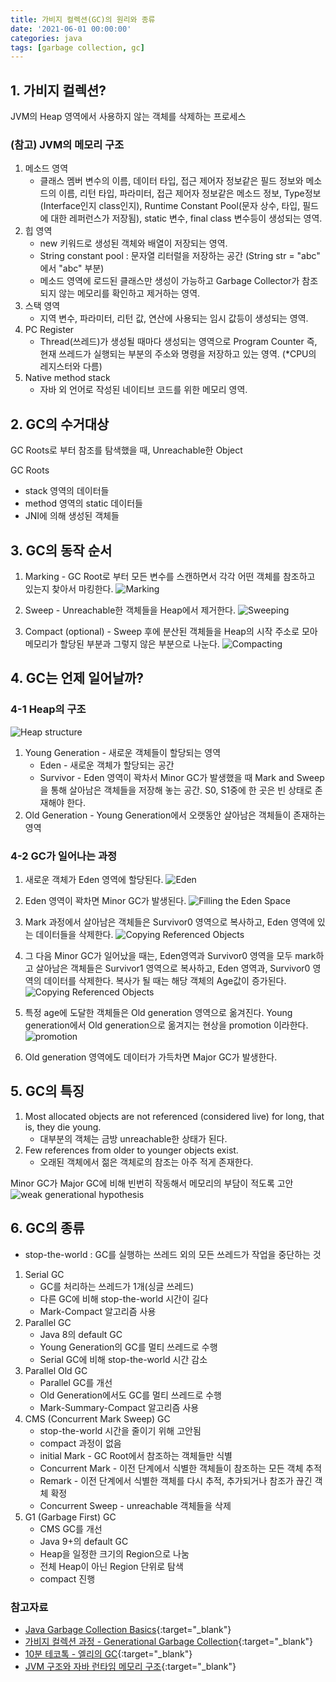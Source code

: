 ```yaml
---
title: 가비지 컬렉션(GC)의 원리와 종류
date: '2021-06-01 00:00:00'
categories: java
tags: [garbage collection, gc]
---
```


## 1. 가비지 컬렉션?

JVM의 Heap 영역에서 사용하지 않는 객체를 삭제하는 프로세스

### (참고) JVM의 메모리 구조

1. 메소드 영역
   * 클래스 멤버 변수의 이름, 데이터 타입, 접근 제어자 정보같은 필드 정보와 메소드의 이름, 리턴 타입, 파라미터, 접근 제어자 정보같은 메소드 정보, Type정보(Interface인지 class인지), Runtime Constant Pool(문자 상수, 타입, 필드에 대한 레퍼런스가 저장됨), static 변수, final class 변수등이 생성되는 영역.
1. 힙 영역
   * new 키워드로 생성된 객체와 배열이 저장되는 영역.
   * String constant pool : 문자열 리터럴을 저장하는 공간 (String str = "abc" 에서 "abc" 부분)
   * 메소드 영역에 로드된 클래스만 생성이 가능하고 Garbage Collector가 참조되지 않는 메모리를 확인하고 제거하는 영역.
1. 스택 영역
   * 지역 변수, 파라미터, 리턴 값, 연산에 사용되는 임시 값등이 생성되는 영역.
1. PC Register
   * Thread(쓰레드)가 생성될 때마다 생성되는 영역으로 Program Counter 즉, 현재 쓰레드가 실행되는 부분의 주소와 명령을 저장하고 있는 영역. (*CPU의 레지스터와 다름)
1. Native method stack
   * 자바 외 언어로 작성된 네이티브 코드를 위한 메모리 영역.

## 2. GC의 수거대상

GC Roots로 부터 참조를 탐색했을 때, Unreachable한 Object

GC Roots
* stack 영역의 데이터들
* method 영역의 static 데이터들
* JNI에 의해 생성된 객체들

## 3. GC의 동작 순서

1. Marking - GC Root로 부터 모든 변수를 스캔하면서 각각 어떤 객체를 참조하고 있는지 찾아서 마킹한다.
![Marking](https://www.oracle.com/webfolder/technetwork/tutorials/obe/java/gc01/images/gcslides/Slide3.png)

1. Sweep - Unreachable한 객체들을 Heap에서 제거한다.
![Sweeping](https://www.oracle.com/webfolder/technetwork/tutorials/obe/java/gc01/images/gcslides/Slide1b.png)

1. Compact (optional) - Sweep 후에 분산된 객체들을 Heap의 시작 주소로 모아 메모리가 할당된 부분과 그렇지 않은 부분으로 나눈다.
![Compacting](https://www.oracle.com/webfolder/technetwork/tutorials/obe/java/gc01/images/gcslides/Slide4.png)

## 4. GC는 언제 일어날까?

### 4-1 Heap의 구조

![Heap structure](https://www.oracle.com/webfolder/technetwork/tutorials/obe/java/gc01/images/gcslides/Slide5.png)

1. Young Generation - 새로운 객체들이 할당되는 영역
    * Eden - 새로운 객체가 할당되는 공간
    * Survivor - Eden 영역이 꽉차서 Minor GC가 발생했을 때 Mark and Sweep을 통해 살아남은 객체들을 저장해 놓는 공간. S0, S1중에 한 곳은 빈 상태로 존재해야 한다.
1. Old Generation - Young Generation에서 오랫동안 살아남은 객체들이 존재하는 영역

### 4-2 GC가 일어나는 과정

1. 새로운 객체가 Eden 영역에 할당된다.
![Eden](https://www.oracle.com/webfolder/technetwork/tutorials/obe/java/gc01/images/gcslides/Slide13.png)

1. Eden 영역이 꽉차면 Minor GC가 발생된다.
![Filling the Eden Space](https://www.oracle.com/webfolder/technetwork/tutorials/obe/java/gc01/images/gcslides/Slide14.png)

1. Mark 과정에서 살아남은 객체들은 Survivor0 영역으로 복사하고, Eden 영역에 있는 데이터들을 삭제한다.
![Copying Referenced Objects](https://www.oracle.com/webfolder/technetwork/tutorials/obe/java/gc01/images/gcslides/Slide6.png)

1. 그 다음 Minor GC가 일어났을 때는, Eden영역과 Survivor0 영역을 모두 mark하고 살아남은 객체들은 Survivor1 영역으로 복사하고, Eden 영역과, Survivor0 영역의 데이터를 삭제한다. 복사가 될 때는 해당 객체의 Age값이 증가된다.
![Copying Referenced Objects](https://www.oracle.com/webfolder/technetwork/tutorials/obe/java/gc01/images/gcslides/Slide8.png)

1. 특정 age에 도달한 객체들은 Old generation 영역으로 옮겨진다. Young generation에서 Old generation으로 옮겨지는 현상을 promotion 이라한다.
![promotion](https://www.oracle.com/webfolder/technetwork/tutorials/obe/java/gc01/images/gcslides/Slide7.png)

1. Old generation 영역에도 데이터가 가득차면 Major GC가 발생한다.

## 5. GC의 특징

1. Most allocated objects are not referenced (considered live) for long, that is, they die young.
   * 대부분의 객체는 금방 unreachable한 상태가 된다.
1. Few references from older to younger objects exist.
   * 오래된 객체에서 젊은 객체로의 참조는 아주 적게 존재한다.

Minor GC가 Major GC에 비해 빈번히 작동해서 메모리의 부담이 적도록 고안
![weak generational hypothesis](https://www.oracle.com/webfolder/technetwork/tutorials/obe/java/gc01/images/ObjectLifetime.gif)

## 6. GC의 종류

* stop-the-world : GC를 실행하는 쓰레드 외의 모든 쓰레드가 작업을 중단하는 것

1. Serial GC
   * GC를 처리하는 쓰레드가 1개(싱글 쓰레드)
   * 다른 GC에 비해 stop-the-world 시간이 길다
   * Mark-Compact 알고리즘 사용
1. Parallel GC
   * Java 8의 default GC
   * Young Generation의 GC를 멀티 쓰레드로 수행
   * Serial GC에 비해 stop-the-world 시간 감소
1. Parallel Old GC
   * Parallel GC를 개선
   * Old Generation에서도 GC를 멀티 쓰레드로 수행
   * Mark-Summary-Compact 알고리즘 사용
1. CMS (Concurrent Mark Sweep) GC
   * stop-the-world 시간을 줄이기 위해 고안됨
   * compact 과정이 없음
   * initial Mark - GC Root에서 참조하는 객체들만 식별
   * Concurrent Mark - 이전 단계에서 식별한 객체들이 참조하는 모든 객체 추적
   * Remark - 이전 단계에서 식별한 객체를 다시 추적, 추가되거나 참조가 끊긴 객체 확정
   * Concurrent Sweep - unreachable 객체들을 삭제
1. G1 (Garbage First) GC
   * CMS GC를 개선
   * Java 9+의 default GC
   * Heap을 일정한 크기의 Region으로 나눔
   * 전체 Heap이 아닌 Region 단위로 탐색
   * compact 진행

### 참고자료
* [Java Garbage Collection Basics](https://www.oracle.com/webfolder/technetwork/tutorials/obe/java/gc01/index.html){:target="_blank"}
* [가비지 컬렉션 과정 - Generational Garbage Collection](https://d2.naver.com/helloworld/1329){:target="_blank"}
* [10분 테코톡 - 엘리의 GC](https://youtu.be/Fe3TVCEJhzo){:target="_blank"}
* [JVM 구조와 자바 런타임 메모리 구조](https://jeong-pro.tistory.com/148){:target="_blank"}
